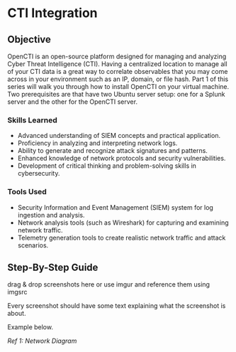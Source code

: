 # CTI Integration

## Objective

OpenCTI is an open-source platform designed for managing and analyzing Cyber Threat Intelligence (CTI). Having a centralized location to manage all of your CTI data is a great way to correlate observables that you may come across in your environment such as an IP, domain, or file hash. Part 1 of this series will walk you through how to install OpenCTI on your virtual machine. Two prerequisites are that have two Ubuntu server setup: one for a Splunk server and the other for the OpenCTI server. 
### Skills Learned

- Advanced understanding of SIEM concepts and practical application.
- Proficiency in analyzing and interpreting network logs.
- Ability to generate and recognize attack signatures and patterns.
- Enhanced knowledge of network protocols and security vulnerabilities.
- Development of critical thinking and problem-solving skills in cybersecurity.

### Tools Used

- Security Information and Event Management (SIEM) system for log ingestion and analysis.
- Network analysis tools (such as Wireshark) for capturing and examining network traffic.
- Telemetry generation tools to create realistic network traffic and attack scenarios.

## Step-By-Step Guide
drag & drop screenshots here or use imgur and reference them using imgsrc

Every screenshot should have some text explaining what the screenshot is about.

Example below.

*Ref 1: Network Diagram*
